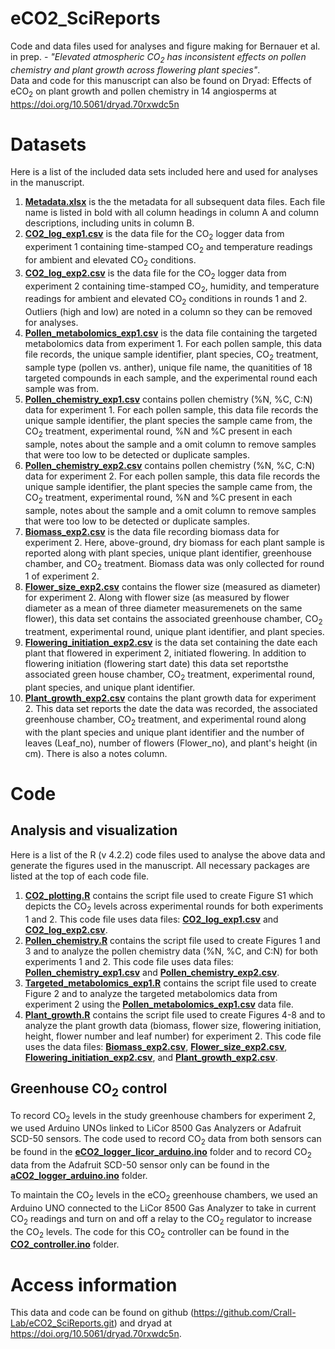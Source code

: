 # eCO2_SciReports
Code and data files used for analyses and figure making for Bernauer et al. in prep. - <i>"Elevated atmospheric CO<sub>2</sub> has inconsistent effects on pollen chemistry and plant growth across flowering plant species"</i>.  
Data and code for this manuscript can also be found on Dryad: Effects of eCO<sub>2</sub> on plant growth and pollen chemistry in 14 angiosperms at <https://doi.org/10.5061/dryad.70rxwdc5n>

# Datasets
Here is a list of the included data sets included here and used for analyses in the manuscript. 

1. [<b>Metadata.xlsx</b>](https://github.com/Crall-Lab/eCO2_SciReports/blob/d71c48e19f66539a5bbe0543b5ec497b8c47ddcb/Metadata.xlsx) is the the metadata for all subsequent data files. Each file name is listed in bold with all column headings in column A and column descriptions, including units in column B. 
2. [<b>CO2_log_exp1.csv</b>](https://github.com/Crall-Lab/eCO2_SciReports/blob/d71c48e19f66539a5bbe0543b5ec497b8c47ddcb/CO2_log_exp1.csv) is the data file for the CO<sub>2</sub> logger data from experiment 1 containing time-stamped CO<sub>2</sub> and temperature readings for ambient and elevated CO<sub>2</sub> conditions. 
3. [<b>CO2_log_exp2.csv</b>](https://github.com/Crall-Lab/eCO2_SciReports/blob/d71c48e19f66539a5bbe0543b5ec497b8c47ddcb/CO2_log_exp2.csv) is the data file for the CO<sub>2</sub> logger data from experiment 2 containing time-stamped CO<sub>2</sub>, humidity, and temperature readings for ambient and elevated CO<sub>2</sub> conditions in rounds 1 and 2. Outliers (high and low) are noted in a column so they can be removed for analyses.  
4. [<b>Pollen_metabolomics_exp1.csv</b>](https://github.com/Crall-Lab/eCO2_SciReports/blob/d71c48e19f66539a5bbe0543b5ec497b8c47ddcb/Pollen_metabolomics_exp1.csv) is the data file containing the targeted metabolomics data from experiment 1. For each pollen sample, this data file records, the unique sample identifier, plant species, CO<sub>2</sub> treatment, sample type (pollen vs. anther), unique file name, the quanitities of 18 targeted compounds in each sample, and the experimental round each sample was from. 
5. [<b>Pollen_chemistry_exp1.csv</b>](https://github.com/Crall-Lab/eCO2_SciReports/blob/d71c48e19f66539a5bbe0543b5ec497b8c47ddcb/Pollen_chemistry_exp1.csv) contains pollen chemistry (%N, %C, C:N) data for experiment 1. For each pollen sample, this data file records the unique sample identifier, the plant species the sample came from, the CO<sub>2</sub> treatment, experimental round, %N and %C present in each sample, notes about the sample and a omit column to remove samples that were too low to be detected or duplicate samples. 
6. [<b>Pollen_chemistry_exp2.csv</b>](https://github.com/Crall-Lab/eCO2_SciReports/blob/d71c48e19f66539a5bbe0543b5ec497b8c47ddcb/Pollen_chemistry_exp2.csv) contains pollen chemistry (%N, %C, C:N) data for experiment 2. For each pollen sample, this data file records the unique sample identifier, the plant species the sample came from, the CO<sub>2</sub> treatment, experimental round, %N and %C present in each sample, notes about the sample and a omit column to remove samples that were too low to be detected or duplicate samples. 
7. [<b>Biomass_exp2.csv</b>](https://github.com/Crall-Lab/eCO2_SciReports/blob/979f5964d17bb705b5a8e535265b44bec3a39363/Biomass_exp2.csv) is the data file recording biomass data for experiment 2. Here, above-ground, dry biomass for each plant sample is reported along with plant species, unique plant identifier, greenhouse chamber, and CO<sub>2</sub> treatment. Biomass data was only collected for round 1 of experiment 2.  
8. [<b>Flower_size_exp2.csv</b>](https://github.com/Crall-Lab/eCO2_SciReports/blob/d71c48e19f66539a5bbe0543b5ec497b8c47ddcb/Flower_size_exp2.csv) contains the flower size (measured as diameter) for experiment 2. Along with flower size (as measured by flower diameter as a mean of three diameter measuremenets on the same flower), this data set contains the associated greenhouse chamber, CO<sub>2</sub> treatment, experimental round, unique plant identifier, and plant species. 
9. [<b>Flowering_initiation_exp2.csv</b>](https://github.com/Crall-Lab/eCO2_SciReports/blob/d71c48e19f66539a5bbe0543b5ec497b8c47ddcb/Flowering_initiation_exp2.csv) is the data set containing the date each plant that flowered in experiment 2, initiated flowering. In addition to flowering initiation (flowering start date) this data set reportsthe associated green house chamber, CO<sub>2</sub> treatment, experimental round, plant species, and unique plant identifier. 
10. [<b>Plant_growth_exp2.csv</b>](https://github.com/Crall-Lab/eCO2_SciReports/blob/d71c48e19f66539a5bbe0543b5ec497b8c47ddcb/Plant_growth_exp2.csv) contains the plant growth data for experiment 2. This data set reports the date the data was recorded, the associated greenhouse chamber, CO<sub>2</sub> treatment, and experimental round along with the plant species and unique plant identifier and the number of leaves (Leaf_no), number of flowers (Flower_no), and plant's height (in cm). There is also a notes column. 

# Code
## Analysis and visualization
Here is a list of the R (v 4.2.2) code files used to analyse the above data and generate the figures used in the manuscript. All necessary packages are listed at the top of each code file. 
1. [<b>CO2_plotting.R</b>](https://github.com/Crall-Lab/eCO2_SciReports/blob/d71c48e19f66539a5bbe0543b5ec497b8c47ddcb/CO2_plotting.R) contains the script file used to create Figure S1 which depicts the CO<sub>2</sub> levels across experimental rounds for both experiments 1 and 2. This code file uses data files: [<b>CO2_log_exp1.csv</b>](https://github.com/Crall-Lab/eCO2_SciReports/blob/d71c48e19f66539a5bbe0543b5ec497b8c47ddcb/CO2_log_exp1.csv) and [<b>CO2_log_exp2.csv</b>](https://github.com/Crall-Lab/eCO2_SciReports/blob/d71c48e19f66539a5bbe0543b5ec497b8c47ddcb/CO2_log_exp2.csv).
2. [<b>Pollen_chemistry.R</b>](https://github.com/Crall-Lab/eCO2_SciReports/blob/d71c48e19f66539a5bbe0543b5ec497b8c47ddcb/Pollen_chemistry.R) contains the script file used to create Figures 1 and 3 and to analyze the pollen chemistry data (%N, %C, and C:N) for both experiments 1 and 2. This code file uses data files: [<b>Pollen_chemistry_exp1.csv</b>](https://github.com/Crall-Lab/eCO2_SciReports/blob/d71c48e19f66539a5bbe0543b5ec497b8c47ddcb/Pollen_chemistry_exp1.csv) and [<b>Pollen_chemistry_exp2.csv</b>](https://github.com/Crall-Lab/eCO2_SciReports/blob/d71c48e19f66539a5bbe0543b5ec497b8c47ddcb/Pollen_chemistry_exp2.csv).
3. [<b>Targeted_metabolomics_exp1.R</b>](https://github.com/Crall-Lab/eCO2_SciReports/blob/d71c48e19f66539a5bbe0543b5ec497b8c47ddcb/Targeted_metabolomics_exp1.R) contains the script file used to create Figure 2 and to analyze the targeted metabolomics data from experiment 2 using the [<b>Pollen_metabolomics_exp1.csv</b>](https://github.com/Crall-Lab/eCO2_SciReports/blob/d71c48e19f66539a5bbe0543b5ec497b8c47ddcb/Pollen_metabolomics_exp1.csv) data file. 
4. [<b>Plant_growth.R</b>](https://github.com/Crall-Lab/eCO2_SciReports/blob/d71c48e19f66539a5bbe0543b5ec497b8c47ddcb/Plant_growth.R) contains the script file used to create Figures 4-8 and to analyze the plant growth data (biomass, flower size, flowering initiation, height, flower number and leaf number) for experiment 2. This code file uses the data files: [<b>Biomass_exp2.csv</b>](https://github.com/Crall-Lab/eCO2_SciReports/blob/979f5964d17bb705b5a8e535265b44bec3a39363/Biomass_exp2.csv), [<b>Flower_size_exp2.csv</b>](https://github.com/Crall-Lab/eCO2_SciReports/blob/d71c48e19f66539a5bbe0543b5ec497b8c47ddcb/Flower_size_exp2.csv), [<b>Flowering_initiation_exp2.csv</b>](https://github.com/Crall-Lab/eCO2_SciReports/blob/d71c48e19f66539a5bbe0543b5ec497b8c47ddcb/Flowering_initiation_exp2.csv), and [<b>Plant_growth_exp2.csv</b>](https://github.com/Crall-Lab/eCO2_SciReports/blob/d71c48e19f66539a5bbe0543b5ec497b8c47ddcb/Plant_growth_exp2.csv).

## Greenhouse CO<sub>2</sub> control
To record CO<sub>2</sub> levels in the study greenhouse chambers for experiment 2, we used Arduino UNOs linked to LiCor 8500 Gas Analyzers or Adafruit SCD-50 sensors. The code used to record CO<sub>2</sub> data from both sensors can be found in the [<b>eCO2_logger_licor_arduino.ino</b>](https://github.com/Crall-Lab/eCO2_SciReports/tree/d71c48e19f66539a5bbe0543b5ec497b8c47ddcb/eCO2_logger_licor_arduino) folder and to record CO<sub>2</sub> data from the Adafruit SCD-50 sensor only can be found in the [<b>aCO2_logger_arduino.ino</b>](https://github.com/Crall-Lab/eCO2_SciReports/tree/d71c48e19f66539a5bbe0543b5ec497b8c47ddcb/aCO2_logger_arduino) folder. 

To maintain the CO<sub>2</sub> levels in the eCO<sub>2</sub> greenhouse chambers, we used an Arduino UNO connected to the LiCor 8500 Gas Analyzer to take in current CO<sub>2</sub> readings and turn on and off a relay to the CO<sub>2</sub> regulator to increase the CO<sub>2</sub> levels. The code for this CO<sub>2</sub> controller can be found in the [<b>CO2_controller.ino</b>](https://github.com/Crall-Lab/eCO2_SciReports/tree/d71c48e19f66539a5bbe0543b5ec497b8c47ddcb/CO2_controller) folder. 

# Access information
This data and code can be found on github (<https://github.com/Crall-Lab/eCO2_SciReports.git>) and dryad at <https://doi.org/10.5061/dryad.70rxwdc5n>.
